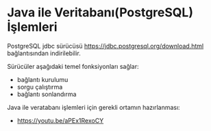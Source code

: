 # Java ile Veritabanı(PostgreSQL) İşlemleri

PostgreSQL jdbc sürücüsü https://jdbc.postgresql.org/download.html bağlantısından indirilebilir.

Sürücüler aşağıdaki temel fonksiyonları sağlar:

* bağlantı kurulumu
* sorgu çalıştırma
* bağlantı sonlandırma

Java ile veratabanı işlemleri için gerekli ortamın hazırlanması:
* https://youtu.be/aPEx1RexoCY
